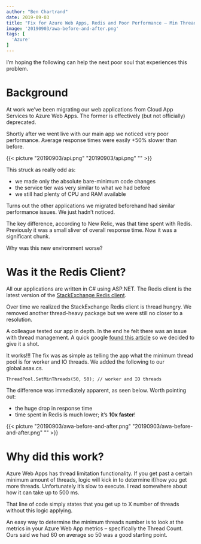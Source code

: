 ```yaml
---
author: "Ben Chartrand"
date: 2019-09-03
title: "Fix for Azure Web Apps, Redis and Poor Performance – Min Thread Pools"
image: '20190903/awa-before-and-after.png'
tags: [
  'Azure'
]
---
```


I’m hoping the following can help the next poor soul that experiences this problem.

# Background

At work we’ve been migrating our web applications from Cloud App Services to Azure Web Apps. The former is effectively (but not officially) deprecated.

Shortly after we went live with our main app we noticed very poor performance. Average response times were easily +50% slower than before.

{{< picture "20190903/api.png" "20190903/api.png" "" >}}

This struck as really odd as:
* we made only the absolute bare-minimum code changes
* the service tier was very similar to what we had before
* we still had plenty of CPU and RAM available

Turns out the other applications we migrated beforehand had similar performance issues. We just hadn’t noticed.

The key difference, according to New Relic, was that time spent with Redis. Previously it was a small sliver of overall response time. Now it was a significant chunk.

Why was this new environment worse?

# Was it the Redis Client?

All our applications are written in C# using ASP.NET. The Redis client is the latest version of the [StackExchange Redis client](https://github.com/StackExchange/StackExchange.Redis).

Over time we realized the StackExchange Redis client is thread hungry. We removed another thread-heavy package but we were still no closer to a resolution.

A colleague tested our app in depth. In the end he felt there was an issue with thread management. A quick google [found this article](https://www.tarunpabbi.com/?p=40) so we decided to give it a shot.

It works!!!
The fix was as simple as telling the app what the minimum thread pool is for worker and IO threads. We added the following to our global.asax.cs.

```ThreadPool.SetMinThreads(50, 50); // worker and IO threads```

The difference was immediately apparent, as seen below. Worth pointing out:
* the huge drop in response time
* time spent in Redis is much lower; it’s **10x faster**!

{{< picture "20190903/awa-before-and-after.png" "20190903/awa-before-and-after.png" "" >}}

# Why did this work?

Azure Web Apps has thread limitation functionality. If you get past a certain minimum amount of threads, logic will kick in to determine if/how you get more threads. Unfortunately it’s slow to execute. I read somewhere about how it can take up to 500 ms.

That line of code simply states that you get up to X number of threads without this logic applying.

An easy way to determine the minimum threads number is to look at the metrics in your Azure Web App metrics – specifically the Thread Count. Ours said we had 60 on average so 50 was a good starting point.